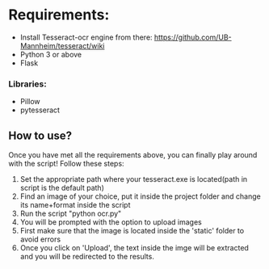 # Requirements: 
* Install Tesseract-ocr engine from there: https://github.com/UB-Mannheim/tesseract/wiki
* Python 3 or above
* Flask
### Libraries:
* Pillow
* pytesseract

## How to use?
Once you have met all the requirements above, you can finally play around with the script!
Follow these steps:
1. Set the appropriate path where your tesseract.exe is located(path in script is the default path) 
1. Find an image of your choice, put it inside the project folder and change its name+format inside the script 
1. Run the script "python ocr.py"
1. You will be prompted with the option to upload images
1. First make sure that the image is located inside the 'static' folder to avoid errors
1. Once you click on 'Upload', the text inside the imge will be extracted and you will be redirected to the results.

